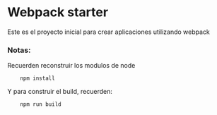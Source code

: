 # Webpack starter

Este es el proyecto inicial para crear aplicaciones utilizando webpack

### Notas:
Recuerden reconstruir los modulos de node

```
    npm install
```

Y para construir el build, recuerden:

```
    npm run build
```